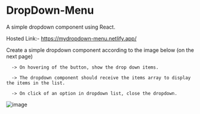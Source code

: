 # DropDown-Menu
A simple dropdown component using React.

Hosted Link:-  https://mydropdown-menu.netlify.app/

Create a simple dropdown component according to the image below (on the next page)
      
      -> On hovering of the button, show the drop down items.
      
      -> The dropdown component should receive the items array to display the items in the list.

      -> On click of an option in dropdown list, close the dropdown.



![image](https://github.com/Chirag-fs/DropDown-Menu/assets/85388034/77e3e976-a292-4586-8d8f-6e0fa2686c14)
